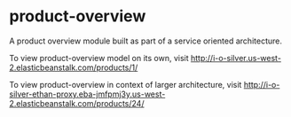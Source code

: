 # product-overview

A product overview module built as part of a service oriented architecture.

To view product-overview model on its own, visit http://i-o-silver.us-west-2.elasticbeanstalk.com/products/1/

To view product-overview in context of larger architecture, visit http://i-o-silver-ethan-proxy.eba-jmfpmj3y.us-west-2.elasticbeanstalk.com/products/24/
